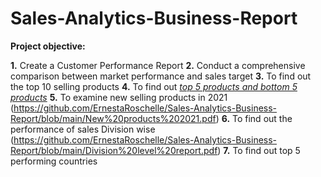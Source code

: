 # Sales-Analytics-Business-Report

 **Project objective:** 

  **1.** Create a Customer Performance Report
  **2.** Conduct a comprehensive comparison between market performance and sales target
  **3.** To find out the top 10 selling products
  **4.** To find out _[top 5 products and bottom 5 products](https://github.com/ErnestaRoschelle/Sales-Analytics-Business-Report/blob/main/Top%205%20%26%20bottom%205%20products.pdf)_
  **5.** To examine new selling products in 2021 (https://github.com/ErnestaRoschelle/Sales-Analytics-Business-Report/blob/main/New%20products%202021.pdf)
  **6.** To find out the performance of sales Division wise (https://github.com/ErnestaRoschelle/Sales-Analytics-Business-Report/blob/main/Division%20level%20report.pdf)
  **7.** To find out top 5 performing countries
